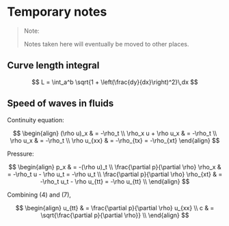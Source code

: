 # Temporary notes

> Note:
> 
> Notes taken here will eventually be moved to other places.

## Curve length integral

$$
L = \int_a^b \sqrt{1 + \left(\frac{dy}{dx}\right)^2}\,dx
$$

## Speed of waves in fluids

Continuity equation:

$$
\begin{align}
  (\rho u)_x & = -\rho_t \\
  \rho_x u + \rho u_x & = -\rho_t \\
  \rho u_x & = -\rho_t \\
  \rho u_{xx} & = -\rho_{tx} = -\rho_{xt}
\end{align}
$$

Pressure:

$$
\begin{align}
  p_x & = -(\rho u)_t \\
  \frac{\partial p}{\partial \rho} \rho_x & = -\rho_t u - \rho u_t = -\rho u_t \\
  \frac{\partial p}{\partial \rho} \rho_{xt} & = -\rho_t u_t - \rho u_{tt} = -\rho u_{tt} \\
\end{align}
$$

Combining $(4)$ and $(7)$,

$$
\begin{align}
  u_{tt} & = \frac{\partial p}{\partial \rho} u_{xx} \\
  c & = \sqrt{\frac{\partial p}{\partial \rho}} \\
\end{align}
$$
